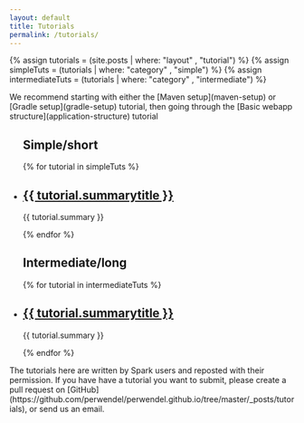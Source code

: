 ```yaml
---
layout: default
title: Tutorials
permalink: /tutorials/
---
```


{% assign tutorials = (site.posts | where: "layout" , "tutorial") %}
{% assign simpleTuts = (tutorials | where: "category" , "simple") %}
{% assign intermediateTuts = (tutorials | where: "category" , "intermediate") %}

<div class="tutorials-header" markdown="1">
We recommend starting with either the [Maven setup](maven-setup) or [Gradle setup](gradle-setup) tutorial, then going through the [Basic webapp structure](application-structure) tutorial

</div>

<div class="tutorial-overview">
    <ul class="tutorial-list">
        <h2>Simple/short</h2>
        {% for tutorial in simpleTuts %}
        <li class="tutorial-summary">
          <h2><a href="{{ tutorial.url }}">{{ tutorial.summarytitle }}</a></h2>
          <p>{{ tutorial.summary }}</p>
        </li>
        {% endfor %}
    </ul>
    <ul class="tutorial-list">
        <h2>Intermediate/long</h2>
        {% for tutorial in intermediateTuts %}
        <li class="tutorial-summary">
          <h2><a href="{{ tutorial.url }}">{{ tutorial.summarytitle }}</a></h2>
          <p>{{ tutorial.summary }}</p>
        </li>
        {% endfor %}
    </ul>
</div>
<div class="tutorials-footer" markdown="1">
The tutorials here are written by Spark users and reposted with their permission.
If you have have a tutorial you want to submit, please create a pull request on [GitHub](https://github.com/perwendel/perwendel.github.io/tree/master/_posts/tutorials), or send us an email.
</div>
